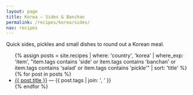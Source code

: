 ```yaml
---
layout: page
title: Korea — Sides & Banchan
permalink: /recipes/korea/sides/
nav: recipes
---
```


<p class="lead">Quick sides, pickles and small dishes to round out a Korean meal.</p>

<ul class="recipe-list">
{% assign posts = site.recipes | where: 'country', 'korea' | where_exp: 'item', "item.tags contains 'side' or item.tags contains 'banchan' or item.tags contains 'salad' or item.tags contains 'pickle'" | sort: 'title' %}
{% for post in posts %}
  <li><a href="{{ post.url }}">{{ post.title }}</a> — <span class="tags">{{ post.tags | join: ', ' }}</span></li>
{% endfor %}
</ul>
